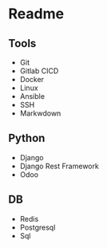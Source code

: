 
# Readme


## Tools

- Git
- Gitlab CICD
- Docker
- Linux
- Ansible
- SSH
- Markwdown


## Python

- Django
- Django Rest Framework
- Odoo


## DB

- Redis
- Postgresql
- Sql
